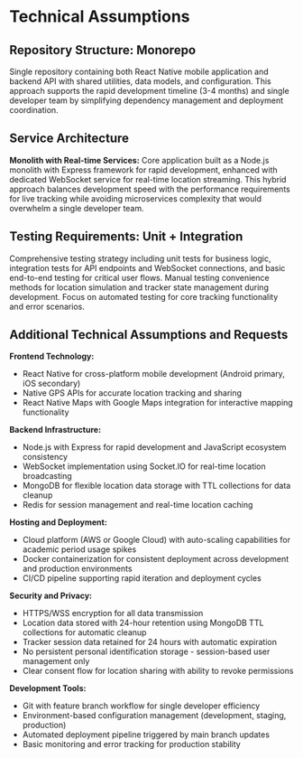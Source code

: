 # Technical Assumptions

## Repository Structure: Monorepo
Single repository containing both React Native mobile application and backend API with shared utilities, data models, and configuration. This approach supports the rapid development timeline (3-4 months) and single developer team by simplifying dependency management and deployment coordination.

## Service Architecture
**Monolith with Real-time Services:** Core application built as a Node.js monolith with Express framework for rapid development, enhanced with dedicated WebSocket service for real-time location streaming. This hybrid approach balances development speed with the performance requirements for live tracking while avoiding microservices complexity that would overwhelm a single developer team.

## Testing Requirements: Unit + Integration
Comprehensive testing strategy including unit tests for business logic, integration tests for API endpoints and WebSocket connections, and basic end-to-end testing for critical user flows. Manual testing convenience methods for location simulation and tracker state management during development. Focus on automated testing for core tracking functionality and error scenarios.

## Additional Technical Assumptions and Requests

**Frontend Technology:**
- React Native for cross-platform mobile development (Android primary, iOS secondary)
- Native GPS APIs for accurate location tracking and sharing
- React Native Maps with Google Maps integration for interactive mapping functionality

**Backend Infrastructure:**
- Node.js with Express for rapid development and JavaScript ecosystem consistency
- WebSocket implementation using Socket.IO for real-time location broadcasting
- MongoDB for flexible location data storage with TTL collections for data cleanup
- Redis for session management and real-time location caching

**Hosting and Deployment:**
- Cloud platform (AWS or Google Cloud) with auto-scaling capabilities for academic period usage spikes
- Docker containerization for consistent deployment across development and production environments
- CI/CD pipeline supporting rapid iteration and deployment cycles

**Security and Privacy:**
- HTTPS/WSS encryption for all data transmission
- Location data stored with 24-hour retention using MongoDB TTL collections for automatic cleanup
- Tracker session data retained for 24 hours with automatic expiration
- No persistent personal identification storage - session-based user management only
- Clear consent flow for location sharing with ability to revoke permissions

**Development Tools:**
- Git with feature branch workflow for single developer efficiency
- Environment-based configuration management (development, staging, production)
- Automated deployment pipeline triggered by main branch updates
- Basic monitoring and error tracking for production stability
